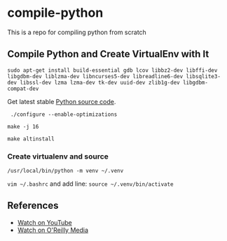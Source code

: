 # compile-python
This is a repo for compiling python from scratch

## Compile Python and Create VirtualEnv with It

`sudo apt-get install build-essential gdb lcov libbz2-dev libffi-dev libgdbm-dev liblzma-dev libncurses5-dev libreadline6-dev libsqlite3-dev libssl-dev lzma lzma-dev tk-dev uuid-dev zlib1g-dev libgdbm-compat-dev`

Get latest stable [Python source code](https://www.python.org/downloads/).

` ./configure --enable-optimizations`

`make -j 16`

`make altinstall `

### Create virtualenv and source

`/usr/local/bin/python -m venv ~/.venv`

`vim ~/.bashrc` and add line:  `source ~/.venv/bin/activate`

## References

* [Watch on YouTube](https://www.youtube.com/watch?v=gzh329Yzv8E)
* [Watch on O'Reilly Media](https://www.oreilly.com/videos/compiling-python-from/062212022VIDEOPAIML/)